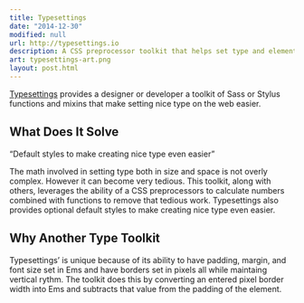 ```yaml
---
title: Typesettings
date: "2014-12-30"
modified: null
url: http://typesettings.io
description: A CSS preprocessor toolkit that helps set type and elements in Ems with modular scale, vertical rhythm, and responsive ratio based headlines.
art: typesettings-art.png
layout: post.html
---
```


[Typesettings](http://typesettings.io) provides a designer or developer a toolkit of Sass or Stylus functions and mixins that make setting nice type on the web easier.

## What Does It Solve

<aside class="pullquote right">
  <p>“Default styles to make creating nice type even easier”</p>
</aside>

The math involved in setting type both in size and space is not overly complex. However it can become very tedious. This toolkit, along with others, leverages the ability of a CSS preprocessors to calculate numbers combined with functions to remove that tedious work. Typesettings also provides optional default styles to make creating nice type even easier.

## Why Another Type Toolkit

Typesettings’ is unique because of its ability to have padding, margin, and font size set in Ems and have borders set in pixels all while maintaing vertical rythm. The toolkit does this by converting an entered pixel border width into Ems and subtracts that value from the padding of the element.
